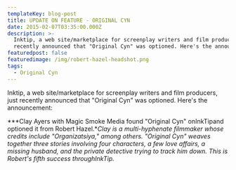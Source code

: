 ```yaml
---
templateKey: blog-post
title: UPDATE ON FEATURE - ORIGINAL CYN
date: 2015-02-07T03:35:00.000Z
description: >-
  Inktip, a web site/marketplace for screenplay writers and film producers, just
  recently announced that "Original Cyn" was optioned. Here's the announcement:
featuredpost: false
featuredimage: /img/robert-hazel-headshot.png
tags:
  - Original Cyn
---
```

Inktip, a web site/marketplace for screenplay writers and film producers, just recently announced that "Original Cyn" was optioned. Here's the announcement:

***Clay Ayers with Magic Smoke Media found "Original Cyn" onInkTipand optioned it from Robert Hazel.**Clay is a multi-hyphenate filmmaker whose credits include "Organizatsiya," among others. "Original Cyn" weaves together three stories involving four characters, a few love affairs, a missing husband, and the private detective trying to track him down. This is Robert's fifth success throughInkTip.*
